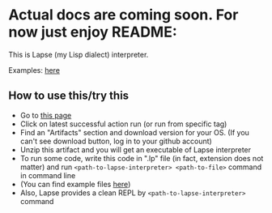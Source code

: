 # Actual docs are coming soon. For now just enjoy README:

This is Lapse (my Lisp dialect) interpreter.

Examples: [here](https://github.com/ProggerX/lapse-hs/blob/master/example/)

## How to use this/try this
- Go to [this page](https://github.com/ProggerX/lapse-hs/actions/workflows/build.yml)
- Click on latest successful action run (or run from specific tag)
- Find an "Artifacts" section and download version for your OS. (If you can't see download button, log in to your github account)
- Unzip this artifact and you will get an executable of Lapse interpreter
- To run some code, write this code in ".lp" file (in fact, extension does not matter) and run `<path-to-lapse-interpreter> <path-to-file>` command in command line
- (You can find example files [here](https://github.com/ProggerX/lapse-hs/blob/master/example/))
- Also, Lapse provides a clean REPL by `<path-to-lapse-interpreter>` command
